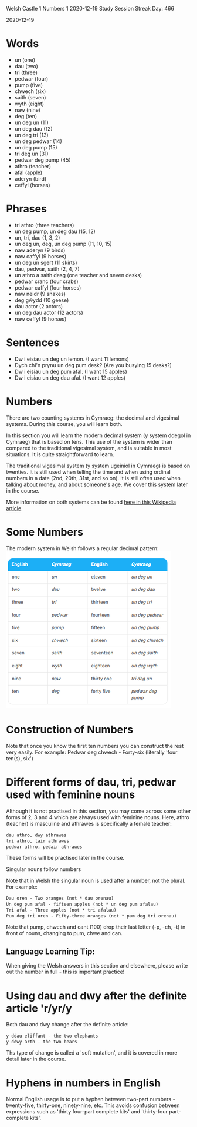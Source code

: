 Welsh 
Castle 1
Numbers 1
2020-12-19 Study Session 
Streak Day: 466

2020-12-19

# Words 
* un (one)
* dau (two)
* tri (three) 
* pedwar (four) 
* pump (five)
* chwech (six)
* saith (seven) 
* wyth (eight) 
* naw (nine)
* deg (ten) 
* un deg un (11)
* un deg dau (12)
* un deg tri (13) 
* un deg pedwar (14)
* un deg pump (15)
* tri deg un (31)
* pedwar deg pump (45) 
* athro (teacher)
* afal (apple) 
* aderyn (bird) 
* ceffyl (horses) 

# Phrases 
* tri athro (three teachers) 
* un deg pump, un deg dau (15, 12) 
* un, tri, dau  (1, 3, 2)
* un deg un, deg, un deg pump  (11, 10, 15)
* naw aderyn (9 birds) 
* naw caffyl (9 horses)
* un deg un sgert (11 skirts) 
* dau, pedwar, saith (2, 4, 7) 
* un athro a saith desg (one teacher and seven desks)
* pedwar cranc (four crabs) 
* pedwar caffyl (four horses)
* naw neidr (9 snakes) 
* deg gŵydd (10 geese)
* dau actor (2 actors) 
* un deg dau actor (12 actors) 
* naw ceffyl (9 horses) 


# Sentences 
* Dw i eisiau un deg un lemon.  (I want 11 lemons)
* Dych chi'n prynu un deg pum desk?  (Are you busying 15 desks?) 
* Dw i eisiau un deg pum afal.  (I want 15 apples) 
* Dw i eisiau un deg dau afal.  (I want 12 apples) 


# Numbers 
There are two counting systems in Cymraeg: the decimal and vigesimal systems. During this course, you will learn both.

In this section you will learn the modern decimal system (y system ddegol in Cymraeg) that is based on tens. This use of the system is wider than compared to the traditional vigesimal system, and is suitable in most situations. It is quite straightforward to learn.

The traditional vigesimal system (y system ugeiniol in Cymraeg) is based on twenties. It is still used when telling the time and when using ordinal numbers in a date (2nd, 20th, 31st, and so on). It is still often used when talking about money, and about someone's age. We cover this system later in the course.

More information on both systems can be found [here in this Wikipedia article](https://en.wikipedia.org/wiki/Welsh_numerals).

# Some Numbers 
The modern system in Welsh follows a regular decimal pattern:<br>
![Common Cymraeg and English number names and spellings](https://github.com/EO4wellness/T-I-L/blob/main/polyglot/gales/images/Welsh-Image-Numbers.png)

# Construction of Numbers 
Note that once you know the first ten numbers you can construct the rest very easily. For example: Pedwar deg chwech - Forty-six (literally 'four ten(s), six')

# Different forms of dau, tri, pedwar used with feminine nouns

Although it is not practised in this section, you may come across some other forms of 2, 3 and 4 which are always used with feminine nouns. Here, athro (teacher) is masculine and athrawes is specifically a female teacher:

    dau athro, dwy athrawes
    tri athro, tair athrawes
    pedwar athro, pedair athrawes

These forms will be practised later in the course.

Singular nouns follow numbers

Note that in Welsh the singular noun is used after a number, not the plural. For example:

    Dau oren - Two oranges (not * dau orenau)
    Un deg pum afal - fifteen apples (not * un deg pum afalau)
    Tri afal - Three apples (not * tri afalau)
    Pum deg tri oren - Fifty-three oranges (not * pum deg tri orenau)


Note that pump, chwech and cant (100) drop their last letter (-p, -ch, -t) in front of nouns, changing to pum, chwe and can.

## Language Learning Tip: 
When giving the Welsh answers in this section and elsewhere, please write out the number in full - this is important practice!

# Using dau and dwy after the definite article 'r/yr/y

Both dau and dwy change after the definite article:

    y ddau eliffant - the two elephants
    y ddwy arth - the two bears

Ths type of change is called a 'soft mutation', and it is covered in more detail later in the course.

# Hyphens in numbers in English

Normal English usage is to put a hyphen between two-part numbers - twenty-five, thirty-one, ninety-nine, etc. This avoids confusion between expressions such as 'thirty four-part complete kits' and 'thirty-four part-complete kits'.

